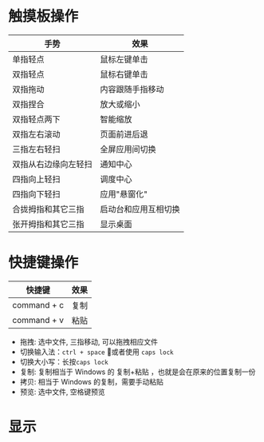 <!--
 * @Author: your name
 * @Date: 2020-07-14 22:14:35
 * @LastEditTime: 2020-07-14 23:11:38
 * @LastEditors: Please set LastEditors
 * @Description: In User Settings Edit
 * @FilePath: \note\java基础\泛型\spring\read note\others\MacOS_tip.md
-->

# 触摸板操作

| 手势                 | 效果                 |
| -------------------- | -------------------- |
| 单指轻点             | 鼠标左键单击         |
| 双指轻点             | 鼠标右键单击         |
| 双指拖动             | 内容跟随手指移动     |
| 双指捏合             | 放大或缩小           |
| 双指轻点两下         | 智能缩放             |
| 双指左右滚动         | 页面前进后退         |
| 三指左右轻扫         | 全屏应用间切换       |
| 双指从右边缘向左轻扫 | 通知中心             |
| 四指向上轻扫         | 调度中心             |
| 四指向下轻扫         | 应用"悬窗化"         |
| 合拢拇指和其它三指   | 启动台和应用互相切换 |
| 张开拇指和其它三指   | 显示桌面             |

# 快捷键操作

| 快捷键      | 效果 |
| ----------- | ---- |
| command + c | 复制 |
| command + v | 粘贴 |

- 拖拽: 选中文件, 三指移动, 可以拖拽相应文件
- 切换输入法：`ctrl + space` 或者使用 `caps lock`
- 切换大小写：长按`caps lock`
- 复制: 复制相当于 Windows 的 复制+粘贴 ，也就是会在原来的位置复制一份
- 拷贝: 相当于 Windows 的复制，需要手动粘贴
- 预览: 选中文件, 空格键预览

# 显示
